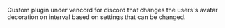 Custom plugin under vencord for discord that changes the users's avatar decoration on interval based on settings that can be changed.
